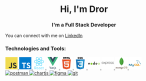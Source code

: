 <h1 align="center">Hi, I'm Dror</h1>
<h3 align="center">I'm a Full Stack Developer</h3>

<p align="left">You can connect with me on 
<a href="https://linkedin.com/in/dror-k" target="blank"
	>LinkedIn</a>
  </p>

<h3 align="left">Technologies and Tools:</h3>
<p align="left">
	<a
		href="https://developer.mozilla.org/en-US/docs/Web/JavaScript"
		target="_blank"
		rel="noreferrer"
	>
		<img
			src="https://raw.githubusercontent.com/devicons/devicon/master/icons/javascript/javascript-original.svg"
			alt="javascript"
			width="40"
			height="40"
		/>
	</a>
	<a href="https://www.typescriptlang.org/" target="_blank" rel="noreferrer">
		<img
			src="https://raw.githubusercontent.com/devicons/devicon/master/icons/typescript/typescript-original.svg"
			alt="typescript"
			width="40"
			height="40"
		/>
	</a>
	<a href="https://reactjs.org/" target="_blank" rel="noreferrer">
		<img
			src="https://raw.githubusercontent.com/devicons/devicon/master/icons/react/react-original-wordmark.svg"
			alt="react"
			width="40"
			height="40"
		/>
	</a>
<a href="https://vuejs.org/" target="_blank" rel="noreferrer">
		<img
			src="https://raw.githubusercontent.com/devicons/devicon/master/icons/vuejs/vuejs-original-wordmark.svg"
			alt="vuejs"
			width="40"
			height="40"
		/>
	</a>
	<a href="https://www.w3.org/html/" target="_blank" rel="noreferrer">
		<img
			src="https://raw.githubusercontent.com/devicons/devicon/master/icons/html5/html5-original-wordmark.svg"
			alt="html5"
			width="40"
			height="40"
		/>
	</a>
	<a href="https://www.w3schools.com/css/" target="_blank" rel="noreferrer">
		<img
			src="https://raw.githubusercontent.com/devicons/devicon/master/icons/css3/css3-original-wordmark.svg"
			alt="css3"
			width="40"
			height="40"
		/>
	</a>
	

<a href="https://nodejs.org" target="_blank" rel="noreferrer">
	<img
		src="https://raw.githubusercontent.com/devicons/devicon/master/icons/nodejs/nodejs-original-wordmark.svg"
		alt="nodejs"
		width="40"
		height="40"
	/>
</a>
	<a href="https://expressjs.com" target="_blank" rel="noreferrer">
		<img
			src="https://raw.githubusercontent.com/devicons/devicon/master/icons/express/express-original-wordmark.svg"
			alt="express"
			width="40"
			height="40"
		/>
	</a>
<a href="https://www.mongodb.com/" target="_blank" rel="noreferrer">
	<img
		src="https://raw.githubusercontent.com/devicons/devicon/master/icons/mongodb/mongodb-original-wordmark.svg"
		alt="mongodb"
		width="40"
		height="40"
	/>
</a>
<a href="https://www.mysql.com/" target="_blank" rel="noreferrer">
	<img
		src="https://raw.githubusercontent.com/devicons/devicon/master/icons/mysql/mysql-original-wordmark.svg"
		alt="mysql"
		width="40"
		height="40"
	/>
</a>
<a href="https://postman.com" target="_blank" rel="noreferrer">
	<img
		src="https://www.vectorlogo.zone/logos/getpostman/getpostman-icon.svg"
		alt="postman"
		width="40"
		height="40"
	/>
</a>
<a href="https://www.chartjs.org" target="_blank" rel="noreferrer">
	<img
		src="https://www.chartjs.org/media/logo-title.svg"
		alt="chartjs"
		width="40"
		height="40"
	/>
</a>
<a href="https://www.figma.com/" target="_blank" rel="noreferrer">
	<img
		src="https://www.vectorlogo.zone/logos/figma/figma-icon.svg"
		alt="figma"
		width="40"
		height="40"
	/>
</a>
<a href="https://git-scm.com/" target="_blank" rel="noreferrer">
	<img
		src="https://www.vectorlogo.zone/logos/git-scm/git-scm-icon.svg"
		alt="git"
		width="40"
		height="40"
	/>
</a>
</p>
